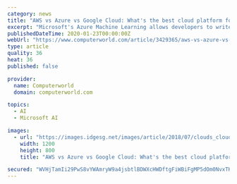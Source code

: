 ```yaml
---
category: news
title: "AWS vs Azure vs Google Cloud: What's the best cloud platform for enterprise?"
excerpt: "Microsoft's Azure Machine Learning allows developers to write, test and deploy algorithms, as well as access a marketplace for off-the-shelf APIs. Google offers a one-stop-shop AI platform ..."
publishedDateTime: 2020-01-23T00:00:00Z
webUrl: "https://www.computerworld.com/article/3429365/aws-vs-azure-vs-google-whats-the-best-cloud-platform-for-enterprise.html"
type: article
quality: 36
heat: 36
published: false

provider:
  name: Computerworld
  domain: computerworld.com

topics:
  - AI
  - Microsoft AI

images:
  - url: "https://images.idgesg.net/images/article/2018/07/clouds_cloud-computing-100763727-large.3x2.jpg"
    width: 1200
    height: 800
    title: "AWS vs Azure vs Google Cloud: What's the best cloud platform for enterprise?"

secured: "WVHjTamIi29PwS8vYWAmryW9a4jsbtlBDWXcHWDftgFiWBiFgMP5dOm0NvxTKVkNNLZIvrxFqpFXNRSkiH0+BD3kYOnXfAT4Ou3IqGOyjf+OU8JgQQ+YVhygeOa5jfvWzJdi5J0ZfxHpAEQDd6S9WRONmWfMma0/Db5rwk5eMbgfhgmglVXO0rqyoPExk+njH5A7X6aYQ8JrsUB2buGuULkc64BNoKylkASSQeFLowcaDmHksiqIABa55RjvZ8C+pENs3iwaTSM9pK4YAIJk9k74uaERfBuiuOEyrJknWkSRG/hvRigxoupz1O/LYS9W;qUOVSohYrO+8brRSC/sWbg=="
---
```


